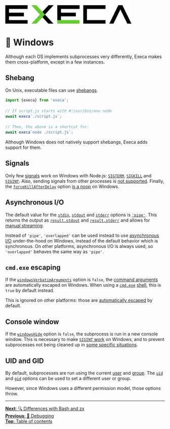 <picture>
	<source media="(prefers-color-scheme: dark)" srcset="../media/logo_dark.svg">
	<img alt="execa logo" src="../media/logo.svg" width="400">
</picture>
<br>

# 📎 Windows

Although each OS implements subprocesses very differently, Execa makes them cross-platform, except in a few instances.

## Shebang

On Unix, executable files can use [shebangs](https://en.wikipedia.org/wiki/Shebang_(Unix)).

```js
import {execa} from 'execa';

// If script.js starts with #!/usr/bin/env node
await execa`./script.js`;

// Then, the above is a shortcut for:
await execa`node ./script.js`;
```

Although Windows does not natively support shebangs, Execa adds support for them.

## Signals

Only few [signals](termination.md#other-signals) work on Windows with Node.js: [`SIGTERM`](termination.md#sigterm), [`SIGKILL`](termination.md#sigkill) and [`SIGINT`](https://en.wikipedia.org/wiki/Signal_(IPC)#SIGINT). Also, sending signals from other processes is [not supported](termination.md#signal-name-and-description). Finally, the [`forceKillAfterDelay`](../readme.md#optionsforcekillafterdelay) option [is a noop](termination.md#forceful-termination) on Windows.

## Asynchronous I/O

The default value for the [`stdin`](../readme.md#optionsstdin), [`stdout`](../readme.md#optionsstdout) and [`stderr`](../readme.md#optionsstderr) options is [`'pipe'`](output.md#stdout-and-stderr). This returns the output as [`result.stdout`](../readme.md#resultstdout) and [`result.stderr`](../readme.md#resultstderr) and allows for [manual streaming](streams.md#manual-streaming).

Instead of `'pipe'`, `'overlapped'` can be used instead to use [asynchronous I/O](https://learn.microsoft.com/en-us/windows/win32/fileio/synchronous-and-asynchronous-i-o) under-the-hood on Windows, instead of the default behavior which is synchronous. On other platforms, asynchronous I/O is always used, so `'overlapped'` behaves the same way as `'pipe'`.

## `cmd.exe` escaping

If the [`windowsVerbatimArguments`](../readme.md#optionswindowsverbatimarguments) option is `false`, the [command arguments](input.md#command-arguments) are automatically escaped on Windows. When using a [`cmd.exe`](https://en.wikipedia.org/wiki/Cmd.exe) [shell](../readme.md#optionsshell), this is `true` by default instead.

This is ignored on other platforms: those are [automatically escaped](escaping.md) by default.

## Console window

If the [`windowsHide`](../readme.md#optionswindowshide) option is `false`, the subprocess is run in a new console window. This is necessary to make [`SIGINT` work](https://github.com/nodejs/node/issues/29837) on Windows, and to prevent subprocesses not being cleaned up in [some specific situations](https://github.com/sindresorhus/execa/issues/433).

## UID and GID

By default, subprocesses are run using the current [user](https://en.wikipedia.org/wiki/User_identifier) and [group](https://en.wikipedia.org/wiki/Group_identifier). The [`uid`](../readme.md#optionsuid) and [`gid`](../readme.md#optionsgid) options can be used to set a different user or group.

However, since Windows uses a different permission model, those options throw.

<hr>

[**Next**: 🔍 Differences with Bash and zx](bash.md)\
[**Previous**: 🐛 Debugging](debugging.md)\
[**Top**: Table of contents](../readme.md#documentation)
